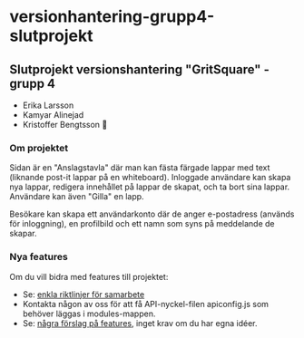 # versionhantering-grupp4-slutprojekt
## Slutprojekt versionshantering "GritSquare" - grupp 4

- Erika Larsson
- Kamyar Alinejad
- Kristoffer Bengtsson 🚩

### Om projektet
Sidan är en "Anslagstavla" där man kan fästa färgade lappar med text (liknande post-it lappar på en whiteboard). 
Inloggade användare kan skapa nya lappar, redigera innehållet på lappar de skapat, och ta bort sina lappar.
Användare kan även "Gilla" en lapp. 

Besökare kan skapa ett användarkonto där de anger e-postadress (används för inloggning), en profilbild och ett namn som syns på meddelande de skapar.


### Nya features
Om du vill bidra med features till projektet:
- Se: [enkla riktlinjer för samarbete](https://github.com/stoffe-fe23/versionhantering-grupp4-slutprojekt/blob/main/CONTRIBUTING.md)
- Kontakta någon av oss för att få API-nyckel-filen apiconfig.js som behöver läggas i modules-mappen.
- Se: [några förslag på features](https://github.com/stoffe-fe23/versionhantering-grupp4-slutprojekt/wiki/Features-f%C3%B6rslag), inget krav om du har egna idéer.
